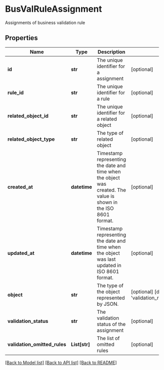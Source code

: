 # BusValRuleAssignment

Assignments of business validation rule

## Properties

Name | Type | Description | Notes
------------ | ------------- | ------------- | -------------
**id** | **str** | The unique identifier for a assignment | [optional] 
**rule_id** | **str** | The unique identifier for a rule | [optional] 
**related_object_id** | **str** | The unique identifier for a related object | [optional] 
**related_object_type** | **str** | The type of related object | [optional] 
**created_at** | **datetime** | Timestamp representing the date and time when the object was created. The value is shown in the ISO 8601 format. | [optional] 
**updated_at** | **datetime** | Timestamp representing the date and time when the object was last updated in ISO 8601 format. | [optional] 
**object** | **str** | The type of the object represented by JSON. | [optional] [default to 'validation_rules_assignment']
**validation_status** | **str** | The validation status of the assignment | [optional] 
**validation_omitted_rules** | **List[str]** | The list of omitted rules | [optional] 

[[Back to Model list]](../README.md#documentation-for-models) [[Back to API list]](../README.md#documentation-for-api-endpoints) [[Back to README]](../README.md)


